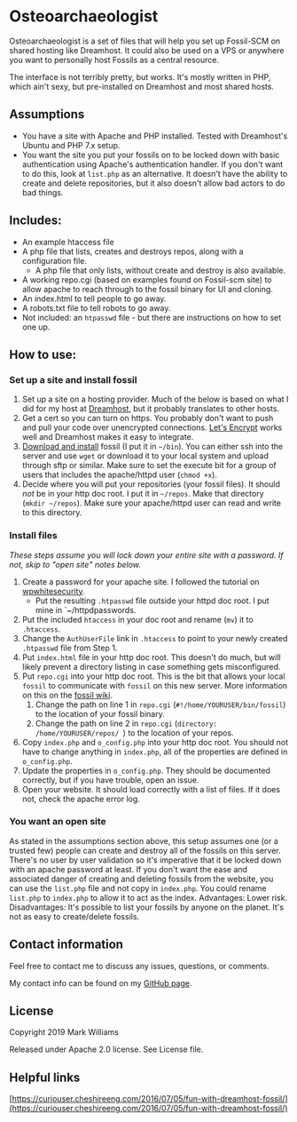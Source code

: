 # Osteoarchaeologist


Osteoarchaeologist is a set of files that will help you set up Fossil-SCM on shared hosting like Dreamhost. It could also be used on a VPS or anywhere you want to personally host Fossils as a central resource. 

The interface is not terribly pretty, but works. It's mostly written in PHP, which ain't sexy, but pre-installed on Dreamhost and most shared hosts.

## Assumptions
* You have a site with Apache and PHP installed. Tested with Dreamhost's Ubuntu and PHP 7.x setup.
* You want the site you put your fossils on to be locked down with basic authentication using Apache's authentication handler.  If you don't want to do this, look at `list.php` as an alternative. It doesn't have the ability to create and delete repositories, but it also doesn't allow bad actors to do bad things.

## Includes:
* An example htaccess file
* A php file that lists, creates and destroys repos, along with a configuration file.
	* A php file that only lists, without create and destroy is also available.
* A working repo.cgi (based on examples found on Fossil-scm site) to allow apache to reach through to the fossil binary for UI and cloning.
* An index.html to tell people to go away.
* A robots.txt file to tell robots to go away.
* Not included: an `htpasswd` file - but there are instructions on how to set one up.

## How to use:
### Set up a site and install fossil
1. Set up a site on a hosting provider. Much of the below is based on what I did for my host at [Dreamhost](https://dreamhost.com), but it probably translates to other hosts.
2. Get a cert so you can turn on https. You probably don't want to push and pull your code over unencrypted connections. [Let's Encrypt](https://letsencrypt.org) works well and Dreamhost makes it easy to integrate.
3. [Download and install](https://fossil-scm.org/home/uv/download.html) fossil (I put it in `~/bin`). You can either ssh into the server and use `wget` or download it to your local system and upload through sftp or similar. Make sure to set the execute bit for a group of users that includes the apache/httpd user (`chmod +x`).
4. Decide where you will put your repositories (your fossil files). It should *not* be in your http doc root. I put it in `~/repos`. Make that directory (`mkdir ~/repos`). Make sure your apache/httpd user can read and write to this directory.


### Install files
*These steps assume you will lock down your entire site with a password. If not, skip to "open site" notes below.*

1. Create a password for your apache site. I followed the tutorial on [wpwhitesecurity](https://www.wpwhitesecurity.com/htpasswd-tutorial-create-an-apache-password-file/).
	* Put the resulting `.htpasswd` file outside your httpd doc root. I put mine in `~/httpdpasswords. 
2. Put the included `htaccess` in your doc root and rename (`mv`) it to `.htaccess`. 
3. Change the `AuthUserFile` link in `.htaccess` to point to your newly created `.htpasswd` file from Step 1.
4. Put `index.html` file in your http doc root. This doesn't do much, but will likely prevent a directory listing in case something gets misconfigured.
5. Put `repo.cgi` into your http doc root. This is the bit that allows your local `fossil` to communicate with `fossil` on this new server. More information on this on the [fossil wiki](https://fossil-scm.org/home/doc/trunk/www/server/any/cgi.md).
	1. Change the path on line 1 in `repo.cgi` (`#!/home/YOURUSER/bin/fossil`) to the location of your fossil binary.
	2. Change the path on line 2 in `repo.cgi` (`directory: /home/YOURUSER/repos/
`) to the location of your repos.
6. Copy `index.php` and `o_config.php` into your http doc root. You should not have to change anything in `index.php`, all of the properties are defined in `o_config.php`.
7. Update the properties in `o_config.php`. They should be documented correctly, but if you have trouble, open an issue.
8. Open your website. It should load correctly with a list of files. If it does not, check the apache error log.

### You want an open site
As stated in the assumptions section above, this setup assumes one (or a trusted few) people can create and destroy all of the fossils on this server. There's no user by user validation so it's imperative that it be locked down with an apache password at least. If you don't want the ease and associated danger of creating and deleting fossils from the website, you can use the `list.php` file and not copy in `index.php`. You could rename `list.php` to `index.php` to allow it to act as the index. Advantages: Lower risk. Disadvantages: It's possible to list your fossils by anyone on the planet. It's not as easy to create/delete fossils.


## Contact information
Feel free to contact me to discuss any issues, questions, or comments.

My contact info can be found on my [GitHub page](https://github.com/mdfw).

## License
Copyright 2019 Mark Williams

Released under Apache 2.0 license. See License file.

## Helpful links
[https://curiouser.cheshireeng.com/2016/07/05/fun-with-dreamhost-fossil/](https://curiouser.cheshireeng.com/2016/07/05/fun-with-dreamhost-fossil/)

